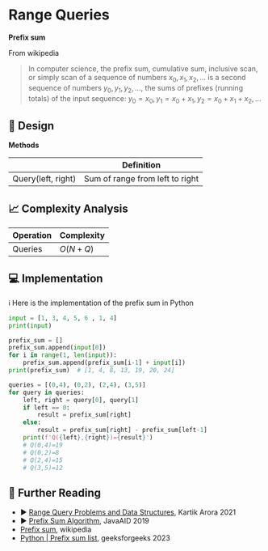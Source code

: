 # Range Queries

**Prefix sum**

From wikipedia

> In computer science, the prefix sum, cumulative sum, inclusive scan, or simply scan of a sequence of numbers $x_0, x_1, x_2, ...$ is a second sequence of numbers $y_0, y_1, y_2, ...$, the sums of prefixes (running totals) of the input sequence: $y_0 = x_0, y_1 = x_0 + x_1, y_2 = x_0 + x_1+ x_2, ...$

## 🎨 Design

**Methods**

|                     | Definition                         |
|---------------------|------------------------------------|
| Query(left, right)  | Sum of range from left to right    |


## 📈 Complexity Analysis


| Operation       | Complexity          |
|-----------------|---------------------|
| Queries         | $O(N+Q)$            |


## 💻 Implementation

ℹ️ Here is the implementation of the prefix sum in Python

```python
input = [1, 3, 4, 5, 6 , 1, 4]
print(input)

prefix_sum = []
prefix_sum.append(input[0])
for i in range(1, len(input)):
    prefix_sum.append(prefix_sum[i-1] + input[i])
print(prefix_sum)  # [1, 4, 8, 13, 19, 20, 24]

queries = [(0,4), (0,2), (2,4), (3,5)]
for query in queries:
    left, right = query[0], query[1]
    if left == 0:
        result = prefix_sum[right]
    else:
        result = prefix_sum[right] - prefix_sum[left-1]
    print(f'Q({left},{right})={result}') 
    # Q(0,4)=19
    # Q(0,2)=8
    # Q(2,4)=15
    # Q(3,5)=12
```


## 🔗 Further Reading

* ▶️ [Range Query Problems and Data Structures](https://www.youtube.com/watch?v=8wJzUFZOqK4), Kartik Arora 2021
* ▶️ [Prefix Sum Algorithm](https://www.youtube.com/watch?v=pVS3yhlzrlQ), JavaAID 2019
* [Prefix sum](https://en.wikipedia.org/wiki/Prefix_sum), wikipedia
* [Python | Prefix sum list](https://www.geeksforgeeks.org/python-prefix-sum-list/), geeksforgeeks 2023